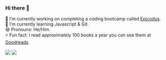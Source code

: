 ### Hi there 👋

🔭 I’m currently working on completing a coding bootcamp called <a href="https://www.epicodus.com/" target="_blank">Epicodus</a>.<br>
🌱 I’m currently learning Javascript & Git.<br>
😄 Pronouns: He/Him.<br>
⚡ Fun fact: I read approximately 100 books a year you can see them at <a href="https://www.goodreads.com/user/show/126122045-patrick-dolan" target="_blank">Goodreads</a>.<br>

<img align="center" src="https://github-readme-stats.vercel.app/api?username=patrick-dolan&show_icons=true&theme=dark" />
<img align="center" src="https://github-readme-stats.vercel.app/api/top-langs/?username=anuraghazra&layout=compact&theme=dark" />


